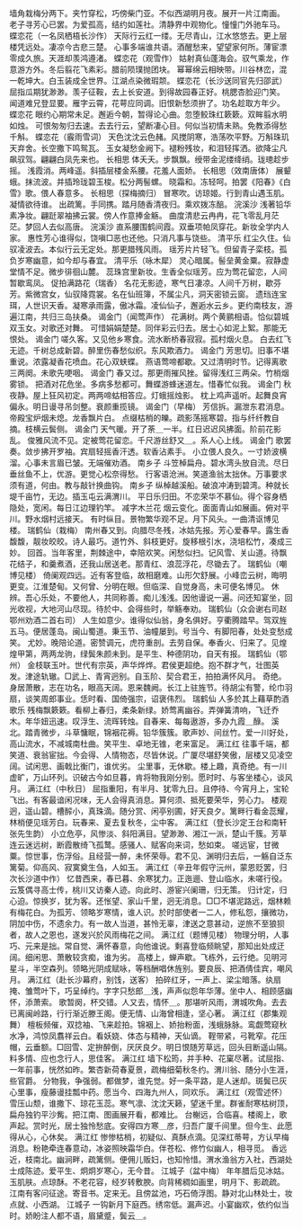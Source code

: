 <!-- { "loadSidebar": true } -->
墙角栽梅分两下。夹竹穿松，巧傍柴门亚。不似西湖明月夜。展开一片江南画。 
老子寻芳心已罢。为爱孤高，结约如莲社。清静界中观物化。憧憧门外驰车马。 
蝶恋花（一名凤栖梧长沙作）
天际行云红一缕。无尽青山，江水悠悠去。更上层楼凭远处。凄凉今古悲三楚。 
心事多端谁共语。酒醒愁来，望望家何所。薄宦漂零成久旅。天涯却羡鸿遵渚。 
蝶恋花（观雪作）
姑射真仙蓬海会。驭气乘龙，作意游方外。冬后翦花飞素彩。腊前陨璞抛团块。 
幂幂绵云相映带。川谷林峦，混一乾坤大。白玉装成全世界。江湖点染微瑕颒。 
蝶恋花（长沙送同官先归邵武）
屈指瓜期犹渺渺。羡子征鞍，去上长安道。到得故园春正好。桃腮杏脸迎门笑。 
闻道难兄登显要。雁字云霄，花萼应同调。旧恨新愁须拚了。功名趁取方年少。 
蝶恋花
眼约心期常未足。邂逅今朝，暂得论心曲。忽堕鲛珠红簌簌。双眸翦水明如烛。 
可恨匆匆归去速。去去行云，望断凄心目。何似当初情未熟。免教添得愁千斛。 
蝶恋花（霰雨雪词）
天色沈沈云色赭。风搅阴寒，浩荡吹平野。万斛珠玑天弃舍。长空撒下鸣鸳瓦。 
玉女凝愁金阙下。褪粉残妆，和泪轻挥洒。欲降尘凡飙驭驾。翩翩白凤先来也。 
长相思
体夭夭。步飘飘。绶带金泥缕绛绡。珑璁趁步摇。 
浅霞消。两峰遥。斜插层楼金系腰。花羞人面娇。 
长相思（效南唐体）
展颦蛾。抹流波。并插玲珑碧玉梭。松分两髻螺。 
晓霜和。冻轻呵。拍罢《阳春》《白雪》歌。偎人春意多。 
长相思（探梅摘归）
冒寒吹。访琼姬。行到青山遇玉肌。凝情欲待谁。 
出疏篱。手同携。踏月随香清夜归。乘欢拨冻醅。 
浣溪沙
浅著铅华素净妆。翩跹翠袖拂云裳。傍人作意捧金觞。 
曲度清悲云冉冉，花飞零乱月茫茫。梦回人去似高唐。 
浣溪沙
直系腰围鹤间霞。双垂项帕凤穿花。新妆全学内人家。 
惠性芳心谁得似，饶嗔□恶也还他。只消凡事与饶些。 
清平乐
红尘久住。仙驭凌波去。本似行云无定处。那更腊残风雨。 
瑶芳片片轻飞。但留青子栾枝。孤负岁寒幽意，如今却与春宜。 
清平乐（咏木犀）
灵心暗属。髻垒黄金粟。寂静虚堂情不足。微步徘徊山麓。 
蕊珠宫里新妆。生香全似瑶芳。应为莺花留恋，人间暂歇鸾凤。 
促拍满路花（瑞香）
名花无影迹，寒气日凄凉。人间千万树，歇芬芳。紫微宫女，仙驭降霓裳。名在仙班簿，不属尘凡，洞天密锁云窗。 
遗珰连宝珥，人世识天香。凝寒承雨露，傲冰霜。凌仙仙子，邂逅水云乡。更约南枝友，游遍江南，共归三岛扶桑。 
谒金门（闻莺声作）
花满树。两个黄鹂相语。恰似碧城双玉女。对歌还对舞。 
可惜娟娟楚楚。同伴彩云归去。居士心如泥上絮。那能无恨处。 
谒金门
嗟久客。又见他乡寒食。流水断桥春寂寂。孤村烟火息。 
白去红飞无迹。千树总成新碧。醉里伤春愁似织。东风欺酒力。 
谒金门
芳思切。旧事不堪重说。浓露凝香花喷血。花心双蛱蝶。 
燕语莺啼都歇。又过清明时节。记得离歌三两阕。未歌先哽咽。 
谒金门
春又过。那更雨摧风挫。留得浅红三两朵。竹梢烟雾锁。 
把酒对花危坐。多病多愁都可。舞蝶游蜂迷道左。惜春忙似我。 
谒金门
秋夜静。屋上狂风初定。两两啼蛄相答应。灯蛾摇烛影。 
枕上鸡声遥听。起舞良宵偏永。明日谩寻吊剑整。衰颜重揽镜。 
谒金门（早梅）
芳信拆。漏泄东君消息。帝殿宝炉烟未熄。龙香飘片白。 
点缀枯梢的皪。疏影荡摇寒碧。指与纤纤教自摘。枝横云鬓侧。 
谒金门
天气暖。开了荼＿一半。红日迟迟风拂面。阶前花影乱。 
俊雅风流不见。定被莺花留恋。千尺游丝舒又＿。系人心上线。 
谒金门
歌罢奏。敛步拂开罗袖。宾扇轻摇香汗透。软香沾素手。 
小立偎人良久。一寸娇波横溜。心事未言眉已皱。无端催劝酒。 
南乡子
斗笠棹扁舟。碧水湾头放自流。尽日垂丝鱼不上，优游。更觉心松奈得愁。 
行客语沧洲。笑道渔翁太拙休。万事要求须有道，何由。教与敲针换曲钩。 
南乡子
纵棹越溪船。破浪冲涛到碧湾。种就长堤千亩竹，无边。插玉屯云满渭川。 
平日乐归田。不恋荣华不慕仙。得个容身栖隐处，宽闲。每日江边理钓竿。 
减字木兰花
烟云变化。面面青山如展画。俯对平川。野水烟村远接天。 
有时纵目。景物繁华观不足。月下风头。一曲清讴博见楼。 
瑞鹤仙（栽梅）
南州春又到。向腊尽冬残，冰姑先报。芳心爱春早。露生香馥馥，靓妆皎皎。诗人最巧。道竹外、斜枝更好。旋移根引水，浇培松竹，凑成三妙。 
回首。当年客里，荆棘途中，幸陪欢笑。闲愁似扫。记风雪、关山道。待飘花结子，和羹煮酒，还我山居送老。那青红、浪蕊浮花，尽锄去了。 
瑞鹤仙（嘲博见楼）
倚阑观四远。近有客登临，故相磨难。山形欠舒展。小峰峦云树，晦明更变。江淮楚甸。又何曾、分明在眼。但临深、自觉身高，未可便名博见。 
休辨。吾心乐处，不要他人，共同称善。痴儿浅浅。因他谩说一遍。问还知宴坐，回光收视，大地河山尽现。待於中、会得些时，举觞奉劝。 
瑞鹤仙（众会谢右司赵鄂州劝酒二首右司）
人生如意少。谁得似仙翁，身名俱好。亨衢腾踏早。驾双旌五马。便居蓬岛。闽山蜀道。秉玉节、油幢屡到。号当今、有脚阳春，处处变愁成笑。 
尤妙。晚陪论道。密赞调元，虎符重剖。去劳自保。奉香火、归来了。见煌煌甲第，两两龙驹，绿鬓朱颜未到。是平生、种德阴功，自天有报。 
瑞鹤仙（鄂州）
金枝联玉叶。世代有宗英，声华烨烨。君侯更超绝。抱不群才气，壮图英发。津途轨辙。□武上、青宵迥别。自玉阶、契合君王，拍拍满怀风月。 
奇绝。身居萧散，志在功名，眼高天阔。恩来魏阙。长江上驻旌节。待胡尘有警，纶巾羽扇，谈笑周郎事业。恁时看、国倚强宗，诏褒伟烈。 
瑞鹤仙
人多於其上藉草酌酒歌乐 
残梅飘簌簌。看柳上春归，柔条新绿。娇莺离幽谷。弄弹簧清响，飞迁乔木。年华妞迅速。叹浮生、流晖转烛。自春来、每每遨游，多办九霞＿醁。 
溪北。踏青微步，斗草慵眠，锦裀花褥。铅华簇簇。歌声妙、间丝竹。爱一川好处，高山流水，不减城南杜曲。笑平生、卓地无锥，老来富足。 
满江红
往事千端，都笑道、衰翁宦拙。今会得、人情物态，尽皆休说。广厦尽堪舒笑傲，层楼又见凌空阔。试闲思、画戟比衡门，谁优劣。 
尘里事，无休歇。楼上趣，真奇绝。有一川虚旷，万山环列。识破古今如旦暮，肯将物我刚分别。愿时时、与客坐楼心，谈风月。 
满江红（中秋日）
屈指重阳，有半月、犹零九日。且停待、今宵月上，宝轮飞出。有客最谙闲况味，无人会得真消息。算何须、抵死要荣华，劳心力。 
楼观迥，遥山碧。槽醡小，真珠滴。随分赏、闲亭别圃，好天良夕。篱畔行看金蕊耀，林梢便见瑶芳白。玩春来、夏去复秋冬，尘中客。 
满江红（登长沙定王台和南轩张先生韵）
小立危亭，风惨淡、斜阳满目。望渺渺、湘江一派，楚山千簇。芳草连云迷远树，断霞散绮飞孤鹜。感骚人、赋客向来词，愁如束。 
嗟远宦，甘微粟。惊世事，伤浮俗。且经营一醉，未怀荣辱。君不见、渊明归去后，一觞自泛东篱菊。仰高风、寂寞奠生刍，人如玉。 
满江红（辛丑年假守沅州，蒙恩贬罢，归次长沙道中作）
忆昔西来，春已暮、余寒犹力。正迤逦、登山临水，未嗟行役。云笈偶寻高士传，桃川又访秦人迹。向此时、游宦兴阑珊，归无策。 
归计定，归心迫。惊换岁，犹为客。还怅望、家山千里，迥无消息。□□不堪泥路远，烟林赖有梅花白。为孤芳、领略岁寒情，谁人识。於时部使者一二人，修私怨，攘微功，阴加中伤，不遗余力。有一故人当道，甚怜无辜，津送之意甚动，逆旅不至狼狈者，故人之恩也，遂发兴於风雨梅花之间。 
满江红（题博见楼）
物理分明，人事巧、元来是拙。常自觉、满怀春意，向他谁说。剩喜登临频眺望，那知出处成迂阔。细闲思、萧散较贪痴，谁为劣。 
高楼上，蝉声歇。飞栋外，云行绝。见明河星斗，半空森列。领略光阴成赋咏，等档酬唱休旌别。要良辰、把酒倩佳宾，嘲风月。 
满江红（赴长沙幕府，别饯，送客）
拍碎红牙，一声上、梁尘暗落。纨扇掩、雏莺叶下，巧呈绰约。字字只愁郎＿浅，声声似怨年华薄。坐中人、相顾感幽怀，添萧索。 
歌暂阕，杯交错。人又去，情怀＿。那堪听风雨，渭城吹角。去去已离闽岭路，行行渐近滕王阁。便无情、山海曾相逢，坚心著。 
满江红（郡集观舞）
檀板频催，双捻袖、飞来趁拍。锦裀上、娇抬粉面，浅蛾脉脉。鸾觑莺窥秋水净，鸿惊凤翥祥云白。看妖娆、体态与精神，天仙谪。 
鞓带紧，弓靴窄。花压帽，云垂额。□回雪、定拚醉倒，厌厌良夕。明日恨随芳草远，回头目断遥山隔。料多情、应也念行人，思佳客。 
满江红
墙下松筠，并手种、花窠尽著。试屈指、一年前事，恍然如昨。繁杏新荷春夏景，疏梅细菊秋冬约。渭川翁、随分小生涯，些官爵。 
分物我，争强弱。都做梦，谁先觉。好一条平路，是人迷却。斑鬓已灰心里事，瘦藤谩挂瓢中药。愿当今、四海九州人，同欢乐。 
满江红（观雪述怀）
雪压山颓，谁撒下、琼花玉蕊。寒气凛、沈沈天籁，望迷千里。群雀耐寒枯树顶，扁舟独钓平沙觜。把江南、图画展开看，都难比。 
台榭远，合临喜。楼阁上，歌声起。赏时光，居士独怜愁底。安得四方寒＿彦，归吾广厦千间里。但今生、此愿得从心，心休矣。 
满江红
惨惨枯梢，初疑似、真酥点滴。见深红蒂萼，方认早梅消息。粉艳牵连春意动，冰姿照映霜华白。伴苍松、修竹似幽人，相寻觅。 
香远近，枝南北。幽涧畔，疏篱侧。便佣儿贩妇，也知怜惜。渭水渔翁方入社，西湖处士成陈迹。爱平生、炯炯岁寒心，无今昔。 
江城子（盆中梅）
年年腊后见冰姑。玉肌肤。点琼酥。不老花容，经岁转敷腴。向背稀稠如画里，明月下、影疏疏。 
江南有客问征途。寄音书。定来无。且傍盆池，巧石倚浮图。静对北山林处士，妆点就、小西湖。 
江城子
一钩新月下庭西。绣帘低。漏声迟。小宴幽欢，依约似当时。娇盼注人都不语，眉黛蹙，鬓云＿。 
